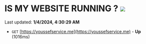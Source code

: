 # IS MY WEBSITE RUNNING ? [![](https://img.shields.io/static/v1?label=Sponsor&message=%E2%9D%A4&logo=GitHub&color=%23fe8e86)](https://github.com/sponsors/<username>)

Last updated: **1/4/2024, 4:30:29 AM**

- `GET` [https://youssefservice.me](https://youssefservice.me) - **Up** (1016ms)
